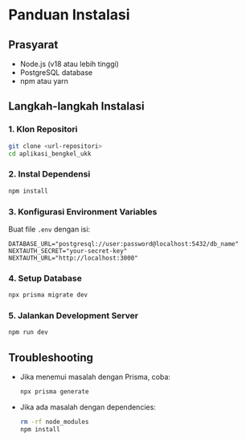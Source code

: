 # Panduan Instalasi

## Prasyarat
- Node.js (v18 atau lebih tinggi)
- PostgreSQL database
- npm atau yarn

## Langkah-langkah Instalasi

### 1. Klon Repositori
```bash
git clone <url-repositori>
cd aplikasi_bengkel_ukk
```

### 2. Instal Dependensi
```bash
npm install
```

### 3. Konfigurasi Environment Variables
Buat file `.env` dengan isi:
```plaintext
DATABASE_URL="postgresql://user:password@localhost:5432/db_name"
NEXTAUTH_SECRET="your-secret-key"
NEXTAUTH_URL="http://localhost:3000"
```

### 4. Setup Database
```bash
npx prisma migrate dev
```

### 5. Jalankan Development Server
```bash
npm run dev
```

## Troubleshooting
- Jika menemui masalah dengan Prisma, coba:
  ```bash
  npx prisma generate
  ```
- Jika ada masalah dengan dependencies:
  ```bash
  rm -rf node_modules
  npm install
  ```